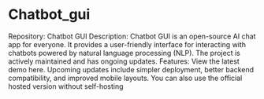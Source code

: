 # Chatbot_gui
Repository: Chatbot GUI
Description: Chatbot GUI is an open-source AI chat app for everyone. It provides a user-friendly interface for interacting with chatbots powered by natural language processing (NLP). The project is actively maintained and has ongoing updates.
Features:
View the latest demo here.
Upcoming updates include simpler deployment, better backend compatibility, and improved mobile layouts.
You can also use the official hosted version without self-hosting
